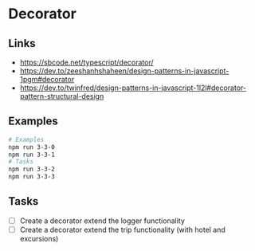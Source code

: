# Decorator

## Links

- https://sbcode.net/typescript/decorator/
- https://dev.to/zeeshanhshaheen/design-patterns-in-javascript-1pgm#decorator
- https://dev.to/twinfred/design-patterns-in-javascript-1l2l#decorator-pattern-structural-design

## Examples

```bash
# Examples
npm run 3-3-0
npm run 3-3-1
# Tasks
npm run 3-3-2
npm run 3-3-3
```

## Tasks

- [ ] Create a decorator extend the logger functionality
- [ ] Create a decorator extend the trip functionality (with hotel and excursions)
